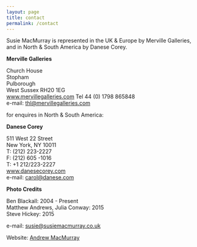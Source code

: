 ```yaml
---
layout: page
title: contact
permalink: /contact
---
```


Susie MacMurray is represented in the UK & Europe by Merville Galleries, and in North & South America by Danese Corey.

**Merville Galleries**      

Church House  
Stopham   
Pulborough  
West Sussex RH20 1EG  
<a href="http://www.mervillegalleries.com" target="_blank">www.mervillegalleries.com</a>
Tel  44 (0) 1798 865848  
e-mail: [thl@mervillegalleries.com](mailto:thl@mervillegalleries.com)

for enquires in North & South America:



**Danese Corey**

511 West 22 Street    
New York, NY 10011    
T: (212) 223-2227    
F: (212) 605 -1016  
T: +1 212/223-2227  
<a href="http://www.danesecorey.com" target="_blank">www.danesecorey.com</a>  
e-mail: [carol@danese.com](carol@danese.com)  


**Photo Credits**

Ben Blackall: 2004 - Present  
Matthew Andrews, Julia Conway: 2015  
Steve Hickey: 2015  


e-mail: [susie@susiemacmurray.co.uk](mailto:susie@susiemacmurray.co.uk)


Website:  [Andrew MacMurray](mailto:a.macmurray@icloud.com)

